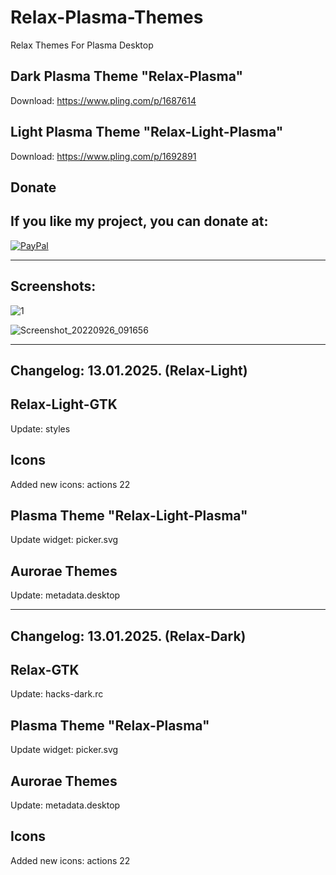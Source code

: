 # Relax-Plasma-Themes
Relax Themes For Plasma Desktop

Dark Plasma Theme "Relax-Plasma"
--------------------------------

Download: https://www.pling.com/p/1687614

Light Plasma Theme "Relax-Light-Plasma"
--------------------------------------

Download: https://www.pling.com/p/1692891


<html>
  <head>
    <meta charset="utf-8" />
  </head>
  <body>
    <h2>Donate</h2>
    <h2>If you like my project, you can donate at:</h2>
    <a href="https://www.paypal.com/paypalme/VesnaLazic">
    <img src="PayPal.png" alt="PayPal" />
    </a>
  </body>
</html>

__________________________________________

Screenshots:
-------------

![1](https://github.com/L4ki/Relax-Plasma-Themes/assets/45247573/e1b4de63-21f0-49c7-a7c0-60d075479489)


![Screenshot_20220926_091656](https://user-images.githubusercontent.com/45247573/216028619-cb61189f-154c-4116-9e66-1800a56f0b82.jpg)

____________________________________________________________________________________________________________________________________

Changelog: 13.01.2025. (Relax-Light)
------------------------------------

Relax-Light-GTK
---------------

Update: styles

Icons
------

Added new icons: actions 22

Plasma Theme "Relax-Light-Plasma"
--------------------------------

Update widget: picker.svg

Aurorae Themes
---------------

Update: metadata.desktop
________________________

Changelog: 13.01.2025. (Relax-Dark)
-----------------------------------

Relax-GTK
---------------

Update: hacks-dark.rc

Plasma Theme "Relax-Plasma"
--------------------------------

Update widget: picker.svg

Aurorae Themes
---------------

Update: metadata.desktop

Icons
------

Added new icons: actions 22





